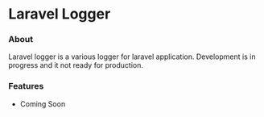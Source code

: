 # Laravel Logger

### About
Laravel logger is a various logger for laravel application. Development is in progress and it not ready for production.


### Features
* Coming Soon




